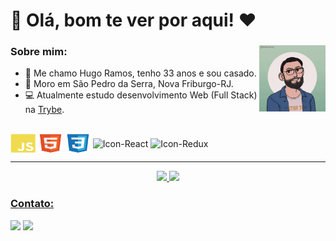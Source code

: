 # 👋 Olá, bom te ver por aqui! ❤

<div>
  <img src="hugo-gif.gif" alt="hugo-gif" width="21%" align="right" style="border_radius= 100%" />
  
  ### Sobre mim:

  - 🪪 Me chamo Hugo Ramos, tenho 33 anos e sou casado.
  - 🏡 Moro em São Pedro da Serra, Nova Friburgo-RJ.
  - 💻 Atualmente estudo desenvolvimento Web (Full Stack) na [Trybe](https://www.betrybe.com/).


  <div style="display: inline_block"><br>
   <img align="center" alt="Icon-Js" height="30" width="40"
      src="https://raw.githubusercontent.com/devicons/devicon/master/icons/javascript/javascript-plain.svg">
   <img align="center" alt="Icon-HTML" height="30" width="40"
      src="https://raw.githubusercontent.com/devicons/devicon/master/icons/html5/html5-original.svg">
   <img align="center" alt="Icon-CSS" height="30" width="40"
      src="https://raw.githubusercontent.com/devicons/devicon/master/icons/css3/css3-original.svg">
   <img align="center" alt="Icon-React" height="30" width="40"
      src="https://cdn.jsdelivr.net/gh/devicons/devicon/icons/react/react-original.svg" />
   <img align="center" alt="Icon-Redux" height="30" width="40"
      src="https://cdn.jsdelivr.net/gh/devicons/devicon/icons/redux/redux-original.svg" />
  </div>
 </div>

---

<div align="center">
  <a href="https://github.com/HugoRamosC">
  <img height="180em"
    src="https://github-readme-stats.vercel.app/api?username=HugoRamosC&show_icons=true&theme=gotham&include_all_commits=true&count_private=true"
  />
  <img height="180em"
    src="https://github-readme-stats.vercel.app/api/top-langs/?username=HugoRamosC&layout=compact&langs_count=7&theme=gotham"
  />
</div>

### Contato:

<div>
  <a href = "mailto:dev.hugoramos@gmail.com"><img
    src="https://img.shields.io/badge/Gmail-D14836?style=for-the-badge&logo=gmail&logoColor=white"></a>
  <a href = "https://www.linkedin.com/in/hugo-ramos-dev"> <img
    src="https://img.shields.io/badge/-LinkedIn-%230077B5?style=for-the-badge&logo=linkedin&logoColor=white" target="_blank"></a> 
</div>
